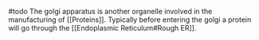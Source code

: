 #todo
The golgi apparatus is another organelle involved in the manufacturing of [[Proteins]]. 
Typically before entering the golgi a protein will go through the [[Endoplasmic Reticulum#Rough ER]]. 
